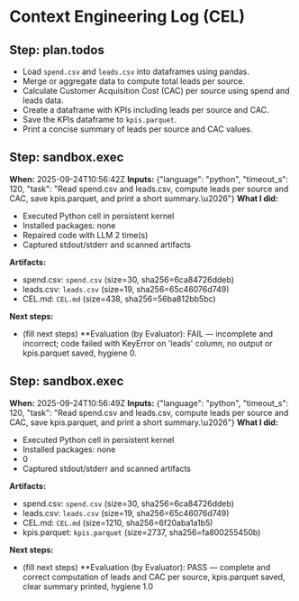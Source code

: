 # Context Engineering Log (CEL)

## Step: plan.todos

- Load `spend.csv` and `leads.csv` into dataframes using pandas.
- Merge or aggregate data to compute total leads per source.
- Calculate Customer Acquisition Cost (CAC) per source using spend and leads data.
- Create a dataframe with KPIs including leads per source and CAC.
- Save the KPIs dataframe to `kpis.parquet`.
- Print a concise summary of leads per source and CAC values.


## Step: sandbox.exec
**When:** 2025-09-24T10:56:42Z
**Inputs:** {"language": "python", "timeout_s": 120, "task": "Read spend.csv and leads.csv, compute leads per source and CAC, save kpis.parquet, and print a short summary.\u2026"}
**What I did:**
- Executed Python cell in persistent kernel
- Installed packages: none
- Repaired code with LLM 2 time(s)
- Captured stdout/stderr and scanned artifacts

**Artifacts:**
- spend.csv: `spend.csv` (size=30, sha256=6ca84726ddeb)
- leads.csv: `leads.csv` (size=19, sha256=65c46076d749)
- CEL.md: `CEL.md` (size=438, sha256=56ba812bb5bc)

**Next steps:**
- (fill next steps)
**Evaluation (by Evaluator): FAIL — incomplete and incorrect; code failed with KeyError on 'leads' column, no output or kpis.parquet saved, hygiene 0.

## Step: sandbox.exec
**When:** 2025-09-24T10:56:49Z
**Inputs:** {"language": "python", "timeout_s": 120, "task": "Read spend.csv and leads.csv, compute leads per source and CAC, save kpis.parquet, and print a short summary.\u2026"}
**What I did:**
- Executed Python cell in persistent kernel
- Installed packages: none
- 0
- Captured stdout/stderr and scanned artifacts

**Artifacts:**
- spend.csv: `spend.csv` (size=30, sha256=6ca84726ddeb)
- leads.csv: `leads.csv` (size=19, sha256=65c46076d749)
- CEL.md: `CEL.md` (size=1210, sha256=6f20aba1a1b5)
- kpis.parquet: `kpis.parquet` (size=2737, sha256=fa800255450b)

**Next steps:**
- (fill next steps)
**Evaluation (by Evaluator): PASS — complete and correct computation of leads and CAC per source, kpis.parquet saved, clear summary printed, hygiene 1.0

